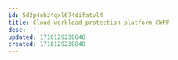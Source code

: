 ```yaml
---
id: 5d3p4ohz4qxl674difatvl4
title: Cloud_workload_protection_platform_CWPP
desc: ''
updated: 1716129238848
created: 1716129238848
---
```

